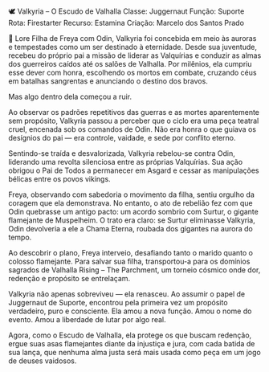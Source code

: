 🕊️ Valkyria – O Escudo de Valhalla
Classe: Juggernaut
Função: Suporte
Rota: Firestarter
Recurso: Estamina
Criação: Marcelo dos Santos Prado

📜 Lore
Filha de Freya com Odin, Valkyria foi concebida em meio às auroras e tempestades como um ser destinado à eternidade. Desde sua juventude, recebeu do próprio pai a missão de liderar as Valquírias e conduzir as almas dos guerreiros caídos até os salões de Valhalla.
Por milênios, ela cumpriu esse dever com honra, escolhendo os mortos em combate, cruzando céus em batalhas sangrentas e anunciando o destino dos bravos.

Mas algo dentro dela começou a ruir.

Ao observar os padrões repetitivos das guerras e as mortes aparentemente sem propósito, Valkyria passou a perceber que o ciclo era uma peça teatral cruel, encenada sob os comandos de Odin. Não era honra o que guiava os desígnios do pai — era controle, vaidade, e sede por conflito eterno.

Sentindo-se traída e desvalorizada, Valkyria rebelou-se contra Odin, liderando uma revolta silenciosa entre as próprias Valquírias. Sua ação obrigou o Pai de Todos a permanecer em Asgard e cessar as manipulações bélicas entre os povos vikings.

Freya, observando com sabedoria o movimento da filha, sentiu orgulho da coragem que ela demonstrava. No entanto, o ato de rebelião fez com que Odin quebrasse um antigo pacto: um acordo sombrio com Surtur, o gigante flamejante de Muspelheim.
O trato era claro: se Surtur eliminasse Valkyria, Odin devolveria a ele a Chama Eterna, roubada dos gigantes na aurora do tempo.

Ao descobrir o plano, Freya interveio, desafiando tanto o marido quanto o colosso flamejante. Para salvar sua filha, transportou-a para os domínios sagrados de Valhalla Rising – The Parchment, um torneio cósmico onde dor, redenção e propósito se entrelaçam.

Valkyria não apenas sobreviveu — ela renasceu. Ao assumir o papel de Juggernaut de Suporte, encontrou pela primeira vez um propósito verdadeiro, puro e consciente.
Ela amou a nova função. Amou o nome do evento. Amou a liberdade de lutar por algo real.

Agora, como o Escudo de Valhalla, ela protege os que buscam redenção, ergue suas asas flamejantes diante da injustiça e jura, com cada batida de sua lança, que nenhuma alma justa será mais usada como peça em um jogo de deuses vaidosos.

